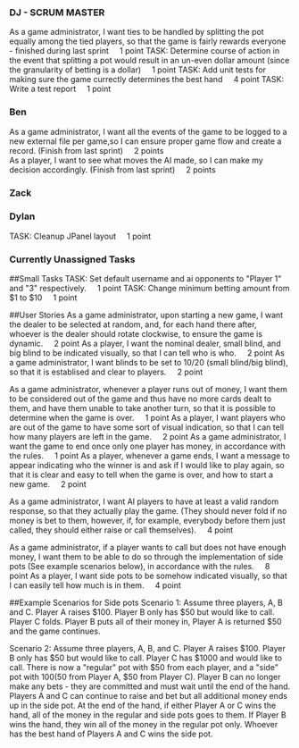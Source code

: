 ### DJ - SCRUM MASTER
As a game administrator, I want ties to be handled by splitting the pot equally among the tied players, so that the game is fairly rewards everyone - finished during last sprint
&nbsp;&nbsp;&nbsp;&nbsp;1 point
TASK: Determine course of action in the event that splitting a pot would result in an un-even dollar amount (since the granularity of betting is a dollar)
&nbsp;&nbsp;&nbsp;&nbsp;1 point
TASK: Add unit tests for making sure the game currectly determines the best hand
&nbsp;&nbsp;&nbsp;&nbsp;4 point
TASK: Write a test report
&nbsp;&nbsp;&nbsp;&nbsp;1 point

### Ben
As a game administrator, I want all the events of the game to be logged to a new external file per game,so I can ensure proper game flow and create a record. (Finish from last sprint)
&nbsp;&nbsp;&nbsp;&nbsp;2 points  
As a player, I want to see what moves the AI made, so I can make my decision accordingly. (Finish from last sprint)
&nbsp;&nbsp;&nbsp;&nbsp;2 points  

### Zack

### Dylan
TASK: Cleanup JPanel layout
&nbsp;&nbsp;&nbsp;&nbsp;1 point

### Currently Unassigned Tasks
##Small Tasks
TASK: Set default username and ai opponents to "Player 1" and "3" respectively.
&nbsp;&nbsp;&nbsp;&nbsp;1 point
TASK: Change minimum betting amount from $1 to $10
&nbsp;&nbsp;&nbsp;&nbsp;1 point

##User Stories
As a game administrator, upon starting a new game, I want the dealer to be selected at random, and, for each hand there after,  whoever is the dealer should rotate clockwise, to ensure the game is dynamic.
&nbsp;&nbsp;&nbsp;&nbsp;2 point
As a player, I want the nominal dealer, small blind, and big blind to be indicated visually, so that I can tell who is who.
&nbsp;&nbsp;&nbsp;&nbsp;2 point
As a game administrator, I want blinds to be set to 10/20 (small blind/big blind), so that it is establised and clear to players.
&nbsp;&nbsp;&nbsp;&nbsp;2 point

As a game administrator, whenever a player runs out of money, I want them to be considered out of the game and thus have no more cards dealt to them, and have them unable to take another turn, so that it is possible to determine when the game is over.
&nbsp;&nbsp;&nbsp;&nbsp;1 point
As a player, I want players who are out of the game to have some sort of visual indication, so that I can tell how many players are left in the game.
&nbsp;&nbsp;&nbsp;&nbsp;2 point
As a game administrator, I want the game to end once only one player has money, in accordance with the rules.
&nbsp;&nbsp;&nbsp;&nbsp;1 point
As a player, whenever a game ends, I want a message to appear indicating who the winner is and ask if I would like to play again, so that it is clear and easy to tell when the game is over, and how to start a new game.
&nbsp;&nbsp;&nbsp;&nbsp;2 point

As a game administrator, I want AI players to have at least a valid random response, so that they actually play the game. (They should never fold if no money is bet to them, however, if, for example, everybody before them just called, they should either raise or call themselves).
&nbsp;&nbsp;&nbsp;&nbsp;4 point

As a game administrator, if a player wants to call but does not have enough money, I want them to be able to do so through the implementation of side pots (See example scenarios below), in accordance with the rules.
&nbsp;&nbsp;&nbsp;&nbsp;8 point
As a player, I want side pots to be somehow indicated visually, so that I can easily tell how much is in them.
&nbsp;&nbsp;&nbsp;&nbsp;4 point

##Example Scenarios for Side pots
Scenario 1: Assume three players, A, B and C. Player A raises $100. Player B only has $50 but would like to call. Player C folds. Player B puts all of their money in, Player A is returned $50 and the game continues.

Scenario 2: Assume three players, A, B, and C. Player A raises $100. Player B only has $50 but would like to call. Player C has $1000 and would like to call. There is now a "regular" pot with $50 from each player, and a "side" pot with $100 ($50 from Player A, $50 from Player C). Player B can no longer make any bets - they are committed and must wait until the end of the hand. Players A and C can continue to raise and bet but all additional money ends up in the side pot. At the end of the hand, if either Player A or C wins the hand, all of the money in the regular and side pots goes to them. If Player B wins the hand, they win all of the money in the regular pot only. Whoever has the best hand of Players A and C wins the side pot.